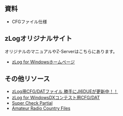 ## 資料
* CFGファイル仕様

## zLogオリジナルサイト
オリジナルのマニュアルやZ-Serverはこちらにあります。
* [zLog for Windowsホームページ](http://www.zlog.org/zlog/zlogwin.html)

## その他リソース

* [zLog用CFG/DATファイル 勝手にJI6DUEが更新中！！ ](http://ja6ycu.in.coocan.jp/ZLOG/index.html)
* [zLog for WindowsDXコンテスト用CFG/DAT](http://7l1etp.la.coocan.jp/zlogdx/index.htm)
* [Super Check Partial](http://www.supercheckpartial.com/)
* [Amateur Radio Country Files](https://www.country-files.com/contest/ct/)